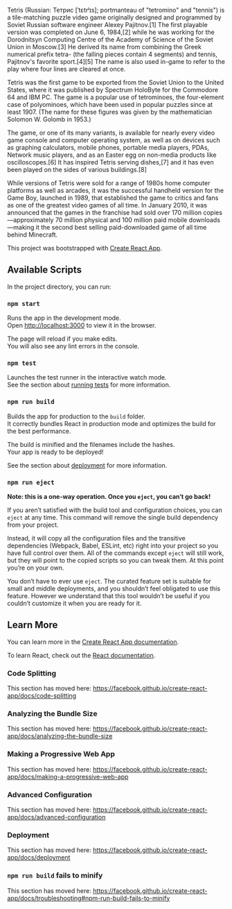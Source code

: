 Tetris (Russian: Тетрис [ˈtɛtrʲɪs]; portmanteau of "tetromino" and "tennis") is a tile-matching puzzle video game originally designed and programmed by Soviet Russian software engineer Alexey Pajitnov.[1] The first playable version was completed on June 6, 1984,[2] while he was working for the Dorodnitsyn Computing Centre of the Academy of Science of the Soviet Union in Moscow.[3] He derived its name from combining the Greek numerical prefix tetra- (the falling pieces contain 4 segments) and tennis, Pajitnov's favorite sport.[4][5] The name is also used in-game to refer to the play where four lines are cleared at once.

Tetris was the first game to be exported from the Soviet Union to the United States, where it was published by Spectrum HoloByte for the Commodore 64 and IBM PC. The game is a popular use of tetrominoes, the four-element case of polyominoes, which have been used in popular puzzles since at least 1907. (The name for these figures was given by the mathematician Solomon W. Golomb in 1953.)

The game, or one of its many variants, is available for nearly every video game console and computer operating system, as well as on devices such as graphing calculators, mobile phones, portable media players, PDAs, Network music players, and as an Easter egg on non-media products like oscilloscopes.[6] It has inspired Tetris serving dishes,[7] and it has even been played on the sides of various buildings.[8]

While versions of Tetris were sold for a range of 1980s home computer platforms as well as arcades, it was the successful handheld version for the Game Boy, launched in 1989, that established the game to critics and fans as one of the greatest video games of all time. In January 2010, it was announced that the games in the franchise had sold over 170 million copies—approximately 70 million physical and 100 million paid mobile downloads—making it the second best selling paid-downloaded game of all time behind Minecraft.

This project was bootstrapped with [Create React App](https://github.com/facebook/create-react-app).

## Available Scripts

In the project directory, you can run:

### `npm start`

Runs the app in the development mode.<br>
Open [http://localhost:3000](http://localhost:3000) to view it in the browser.

The page will reload if you make edits.<br>
You will also see any lint errors in the console.

### `npm test`

Launches the test runner in the interactive watch mode.<br>
See the section about [running tests](https://facebook.github.io/create-react-app/docs/running-tests) for more information.

### `npm run build`

Builds the app for production to the `build` folder.<br>
It correctly bundles React in production mode and optimizes the build for the best performance.

The build is minified and the filenames include the hashes.<br>
Your app is ready to be deployed!

See the section about [deployment](https://facebook.github.io/create-react-app/docs/deployment) for more information.

### `npm run eject`

**Note: this is a one-way operation. Once you `eject`, you can’t go back!**

If you aren’t satisfied with the build tool and configuration choices, you can `eject` at any time. This command will remove the single build dependency from your project.

Instead, it will copy all the configuration files and the transitive dependencies (Webpack, Babel, ESLint, etc) right into your project so you have full control over them. All of the commands except `eject` will still work, but they will point to the copied scripts so you can tweak them. At this point you’re on your own.

You don’t have to ever use `eject`. The curated feature set is suitable for small and middle deployments, and you shouldn’t feel obligated to use this feature. However we understand that this tool wouldn’t be useful if you couldn’t customize it when you are ready for it.

## Learn More

You can learn more in the [Create React App documentation](https://facebook.github.io/create-react-app/docs/getting-started).

To learn React, check out the [React documentation](https://reactjs.org/).

### Code Splitting

This section has moved here: https://facebook.github.io/create-react-app/docs/code-splitting

### Analyzing the Bundle Size

This section has moved here: https://facebook.github.io/create-react-app/docs/analyzing-the-bundle-size

### Making a Progressive Web App

This section has moved here: https://facebook.github.io/create-react-app/docs/making-a-progressive-web-app

### Advanced Configuration

This section has moved here: https://facebook.github.io/create-react-app/docs/advanced-configuration

### Deployment

This section has moved here: https://facebook.github.io/create-react-app/docs/deployment

### `npm run build` fails to minify

This section has moved here: https://facebook.github.io/create-react-app/docs/troubleshooting#npm-run-build-fails-to-minify
